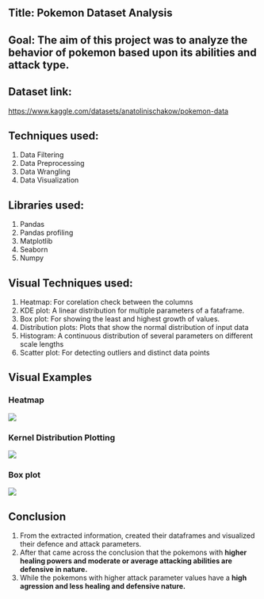 ## Title: Pokemon Dataset Analysis
## Goal: The aim of this project was to analyze the behavior of pokemon based upon its abilities and attack type.

## Dataset link:
https://www.kaggle.com/datasets/anatolinischakow/pokemon-data

## Techniques used:
1. Data Filtering
2. Data Preprocessing
3. Data Wrangling
4. Data Visualization

## Libraries used:
1. Pandas
2. Pandas profiling
3. Matplotlib
4. Seaborn
5. Numpy

## Visual Techniques used: 
1. Heatmap: For corelation check between the columns
2. KDE plot: A linear distribution for multiple parameters of a fataframe.
3. Box plot: For showing the least and highest growth of values.
4. Distribution plots: Plots that show the normal distribution of input data
5. Histogram: A continuous distribution of several parameters on different scale lengths
6. Scatter plot: For detecting outliers and distinct data points

## Visual Examples
### Heatmap
<img src = "https://github.com/PiyushBL45t/ML-Crate/blob/main/Pokemon%20Data%20Analysis/Images/Heatmap.png"/>

### Kernel Distribution Plotting
<img src = "https://github.com/PiyushBL45t/ML-Crate/blob/main/Pokemon%20Data%20Analysis/Images/KDE%20Plot.png"/>

### Box plot
<img src = "https://github.com/PiyushBL45t/ML-Crate/blob/main/Pokemon%20Data%20Analysis/Images/Box%20plot.png"/>

## Conclusion
1. From the extracted information, created their dataframes and visualized their defence and attack parameters.
2. After that came across the conclusion that the pokemons with **higher healing powers and moderate or average attacking abilities are defensive in nature.**
3. While the pokemons with higher attack parameter values have a **high agression and less healing and defensive nature.**


